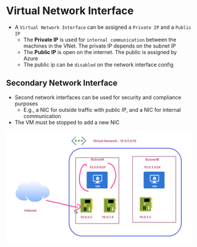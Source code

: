 # Virtual Network Interface

- A `Virtual Network Interface` can be assigned a `Private IP` and a `Public IP`
  - The **Private IP** is used for `internal communication` between the machines in the VNet. The private IP depends on the subnet IP
  - The **Public IP** is open on the internet. The public is assigned by Azure
  - The public ip can be `disabled` on the network interface config

## Secondary Network Interface

- Second network interfaces can be used for security and compliance purposes
  - E.g., a NIC for outside traffic with public IP, and a NIC for internal communication
- The VM must be stopped to add a new NIC

![Secondary Network Inteface](../images/secondary-network-interface.png)
